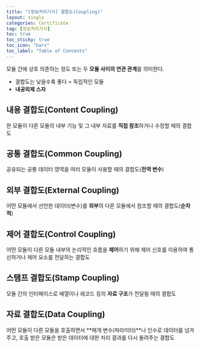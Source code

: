 ```yaml
---
title: "[정보처리기사] 결합도(Coupling)"
layout: single
categories: Certificate
tag: [정보처리기사]
toc: true
toc_sticky: true
toc_icon: "bars"
toc_label: "Table of Contents"
---
```


모듈 간에 상호 의존하는 정도 또는 두 **모듈 사이의 연관 관계**를 의미한다.
- 결합도는 낮을수록 좋다 = 독립적인 모듈
- **내공외제 스자**

## 내용 결합도(Content Coupling)
한 모듈이 다른 모듈의 내부 기능 및 그 내부 자료를 **직접 참조**하거나 수정할 때의 결합도

## 공통 결합도(Common Coupling)
공유되는 공통 데이터 영역을 여러 모듈이 사용할 때의 결합도(**전역 변수**)

## 외부 결합도(External Coupling)
어떤 모듈에서 선언한 데이터(변수)를 **외부**의 다른 모듈에서 참조할 때의 결합도(**순차적**)

## 제어 결합도(Control Coupling)
어떤 모듈이 다른 모듈 내부의 논리적인 흐름을 **제어**하기 위해 제어 신호를 이용하여 통신하거나 제어 요소를 전달하는 결합도

## 스탬프 결합도(Stamp Coupling)
모듈 간의 인터페이스로 배열이나 레코드 등의 **자료 구조**가 전달될 때의 결합도

## 자료 결합도(Data Coupling)
어떤 모듈이 다른 모듈을 호출하면서 **매개 변수(파라미터)**나 인수로 데이터를 넘겨주고, 호출 받은 모듈은 받은 데이터에 대한 처리 결과를 다시 돌려주는 결합도

